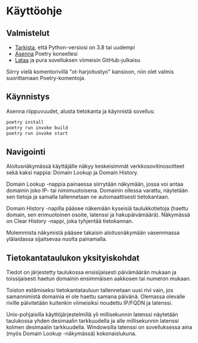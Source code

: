 # Käyttöohje

## Valmistelut

- [Tarkista](https://wiki.python.org/moin/BeginnersGuide/Download), että Python-versiosi on 3.8 tai uudempi
- [Asenna](https://python-poetry.org/docs/#installation) Poetry koneellesi
- [Lataa](https://github.com/weverhall/ot-harjoitustyo/releases/tag/viikko6) ja pura sovelluksen viimeisin GitHub-julkaisu

Siirry vielä komentorivillä "ot-harjoitustyo" kansioon, niin olet valmis suorittamaan Poetry-komentoja.

## Käynnistys

Asenna riippuvuudet, alusta tietokanta ja käynnistä sovellus:

```bash
poetry install
poetry run invoke build
poetry run invoke start
```

## Navigointi

Aloitusnäkymässä käyttäjälle näkyy keskeisimmät verkkosovitinosoitteet sekä kaksi nappia: Domain Lookup ja Domain History.

Domain Lookup -nappia painaessa siirrytään näkymään, jossa voi antaa domainin joko IP- tai nimimuotoisena. Domainin ollessa varattu, näytetään sen tietoja ja samalla tallennetaan ne automaattisesti tietokantaan. 

Domain History -napilla pääsee näkemään kyseisiä taulukkotietoja (haettu domain, sen erimuotoinen osoite, latenssi ja hakupäivämäärä). Näkymässä on Clear History -nappi, joka tyhjentää tietokannan.

Molemmista näkymistä pääsee takaisin aloitusnäkymään vasemmassa ylälaidassa sijaitsevaa nuolta painamalla.

## Tietokantataulukon yksityiskohdat

Tiedot on järjestetty taulukossa ensisijaisesti päivämäärän mukaan ja toissijaisesti haetun domainin ensimmäisen aakkosen tai numeron mukaan.

Toiston estämiseksi tietokantatauluun tallennetaan uusi rivi vain, jos samannimistä domainia ei ole haettu samana päivänä. Olemassa olevalle riville päivitetään kuitenkin viimeisiksi noudettu IP/FQDN ja latenssi. 

Unix-pohjaisilla käyttöjärjestelmillä yli millisekunnin latenssi näytetään taulukossa yhden desimaalin tarkkuudella ja alle millisekunnin latenssi kolmen desimaalin tarkkuudella. Windowsilla latenssi on sovelluksessa aina (myös Domain Lookup -näkymässä) kokonaislukuna.
